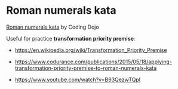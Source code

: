 # Roman numerals kata

[Roman numerals kata](https://codingdojo.org/kata/RomanNumerals/) by Coding Dojo

Useful for practice **transformation priority premise**:

* https://en.wikipedia.org/wiki/Transformation_Priority_Premise

* https://www.codurance.com/publications/2015/05/18/applying-transformation-priority-premise-to-roman-numerals-kata

* https://www.youtube.com/watch?v=B93QezwTQpI
